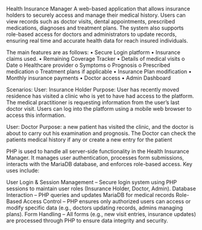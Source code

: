 Health Insurance Manager
A web-based application that allows insurance holders to securely access and manage their medical history. Users can view records such as doctor visits, dental appointments, prescribed medications, diagnoses and treatment plans. The system also supports role-based access for doctors and administrators to update records, ensuring real time and accurate health data for reach insured individuals.

The main features are as follows:
•	Secure Login platform
•	Insurance claims used.
•	Remaining Coverage Tracker
•	Details of medical visits
o	Date 
o	Healthcare provider
o	Symptoms 
o	Prognosis 
o	Prescribed medication
o	Treatment plans if applicable
•	Insurance Plan modification 
•	Monthly insurance payments
•	Doctor access
•	Admin Dashboard

Scenarios:
User: Insurance Holder
Purpose: User has recently moved residence has visited a clinic who is yet to have had access to the platform. The medical practitioner is requesting information from the user’s last doctor visit. Users can log into the platform using a mobile web browser to access this information. 


User: Doctor
Purpose: a new patient has visited the clinic, and the doctor is about to carry out his examination and prognosis. The Doctor can check the patients medical history if any or create a new entry for the patient  

PHP is used to handle all server-side functionality in the Health Insurance Manager. It manages user authentication, processes form submissions, interacts with the MariaDB database, and enforces role-based access. Key uses include:

User Login & Session Management – Secure login system using PHP sessions to maintain user roles (Insurance Holder, Doctor, Admin).
Database Interaction – PHP queries and updates MariaDB for medical records
Role-Based Access Control – PHP ensures only authorized users can access or modify specific data (e.g., doctors updating records, admins managing plans).
Form Handling – All forms (e.g., new visit entries, insurance updates) are processed through PHP to ensure data integrity and security.

